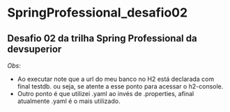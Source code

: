 # SpringProfessional_desafio02
## Desafio 02 da trilha Spring Professional da devsuperior

*Obs*:
- Ao executar note que a url do meu banco no H2 está declarada com final testdb. ou seja, se atente a esse ponto para acessar o h2-console.
- Outro ponto é que utilizei .yaml ao invés de .properties, afinal atualmente .yaml é o mais utilizado.
